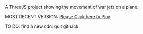 A ThreeJS project showing the movement of war jets on a plane.

MOST RECENT VERSION: [Please Click here to Play](https://rawcdn.githack.com/alperenbutun/free-time-project/53eac44/index.html)

TO DO: find a new cdn: quit githack
